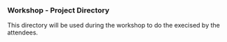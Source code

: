 ### Workshop - Project Directory

This directory will be used during the workshop to do the execised by the attendees.
